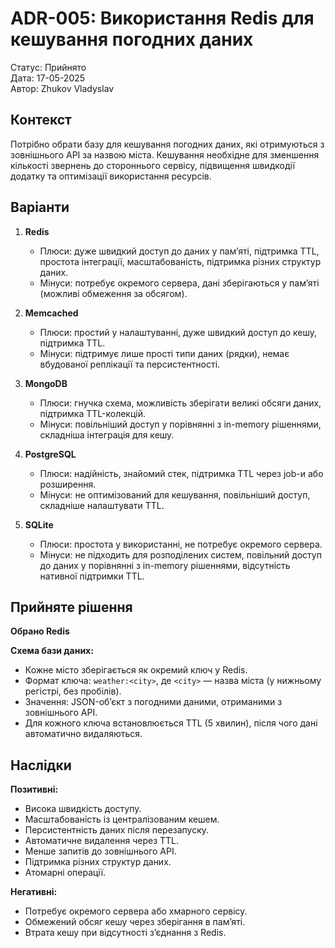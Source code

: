 # ADR-005: Використання Redis для кешування погодних даних

Статус: Прийнято  
Дата: 17-05-2025  
Автор: Zhukov Vladyslav

## Контекст

Потрібно обрати базу для кешування погодних даних, які отримуються з зовнішнього API за назвою
міста. Кешування необхідне для зменшення кількості звернень до стороннього сервісу, підвищення
швидкодії додатку та оптимізації використання ресурсів.

## Варіанти

1. **Redis**

   - Плюси: дуже швидкий доступ до даних у пам’яті, підтримка TTL, простота інтеграції,
     масштабованість, підтримка різних структур даних.
   - Мінуси: потребує окремого сервера, дані зберігаються у пам’яті (можливі обмеження за обсягом).

2. **Memcached**

   - Плюси: простий у налаштуванні, дуже швидкий доступ до кешу, підтримка TTL.
   - Мінуси: підтримує лише прості типи даних (рядки), немає вбудованої реплікації та
     персистентності.

3. **MongoDB**

   - Плюси: гнучка схема, можливість зберігати великі обсяги даних, підтримка TTL-колекцій.
   - Мінуси: повільніший доступ у порівнянні з in-memory рішеннями, складніша інтеграція для кешу.

4. **PostgreSQL**

   - Плюси: надійність, знайомий стек, підтримка TTL через job-и або розширення.
   - Мінуси: не оптимізований для кешування, повільніший доступ, складніше налаштувати TTL.

5. **SQLite**
   - Плюси: простота у використанні, не потребує окремого сервера.
   - Мінуси: не підходить для розподілених систем, повільний доступ до даних у порівнянні з
     in-memory рішеннями, відсутність нативної підтримки TTL.

## Прийняте рішення

**Обрано Redis**

**Схема бази даних:**

- Кожне місто зберігається як окремий ключ у Redis.
- Формат ключа: `weather:<city>`, де `<city>` — назва міста (у нижньому регістрі, без пробілів).
- Значення: JSON-об’єкт з погодними даними, отриманими з зовнішнього API.
- Для кожного ключа встановлюється TTL (5 хвилин), після чого дані автоматично видаляються.

## Наслідки

**Позитивні:**

- Висока швидкість доступу.
- Масштабованість із централізованим кешем.
- Персистентність даних після перезапуску.
- Автоматичне видалення через TTL.
- Менше запитів до зовнішнього API.
- Підтримка різних структур даних.
- Атомарні операції.

**Негативні:**

- Потребує окремого сервера або хмарного сервісу.
- Обмежений обсяг кешу через зберігання в пам’яті.
- Втрата кешу при відсутності з’єднання з Redis.
